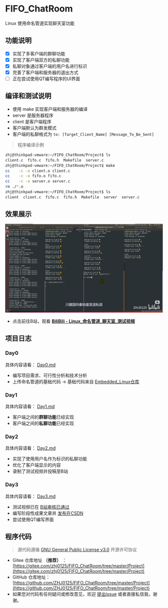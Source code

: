 # FIFO_ChatRoom
Linux 使用命名管道实现聊天室功能

## 功能说明

- [x] 实现了多客户端的群聊功能
- [x] 实现了客户端双方的私聊功能
- [x] 私聊对象通过客户端的用户名进行标识
- [x] 完善了客户端和服务器的退出方式
- [ ] 正在尝试使用QT编写程序的UI界面

## 编译和测试说明

* 使用 make 实现客户端和服务器的编译
* server 是服务器程序
* client 是客户端程序
* 客户端默认为群发模式
* 客户端的私聊格式为 `to: [Target_Client_Name] [Message_To_Be_Sent]`

> 程序编译示例
```bash
zhj@thinkpad-vmware:~/FIFO_ChatRoom/Project$ ls
client.c  fifo.c  fifo.h  Makefile  server.c
zhj@thinkpad-vmware:~/FIFO_ChatRoom/Project$ make
cc    -c -o client.o client.c
cc    -c -o fifo.o fifo.c
cc    -c -o server.o server.c
rm ./*.o
zhj@thinkpad-vmware:~/FIFO_ChatRoom/Project$ ls
client  client.c  fifo.c  fifo.h  Makefile  server  server.c
```

## 效果展示

[![效果展示截图](/Data/Image/Video_Show.png)](https://www.bilibili.com/video/BV1Pi4y187co/)

* 点击前往B站，观看 **[BiliBili - Linux_命名管道_聊天室_测试视频](https://www.bilibili.com/video/BV1Pi4y187co/)**

## 项目日志

### Day0

具体内容请看： [Day0.md](/Data/Log/Day0.md)

* 编写项目需求、可行性分析和技术分析
* 上传命名管道的基础代码 -> 基础代码来自 [Embedded_Linux仓库](https://github.com/ZHJ0125/Embedded_Linux/tree/master/Homework/lesson11)

### Day1

具体内容请看： [Day1.md](/Data/Log/Day1.md)

* 客户端之间的**群聊功能**已经实现
* 客户端之间的**私聊功能**已经实现

### Day2

具体内容请看： [Day2.md](/Data/Log/Day2.md)

* 实现了使用用户名作为标识的私聊功能
* 优化了客户端显示的内容
* 录制了测试视频并投稿至B站

### Day3

具体内容请看： [Day3.md](/Data/Log/Day3.md)

* 测试视频已在 [B站审核已通过](https://www.bilibili.com/video/BV1Pi4y187co/)
* 编写阶段性成果文章并 [发布在CSDN](https://blog.csdn.net/ZHJ123CSDN/article/details/105449547)
* 尝试使用QT编写界面

## 程序代码

> 源代码遵循 [GNU General Public License v3.0](https://gitee.com/zhj0125/FIFO_ChatRoom/blob/master/LICENSE) 开源许可协议

* Gitee 仓库地址 **（推荐）** ： [https://gitee.com/zhj0125/FIFO_ChatRoom/tree/master/Project](https://gitee.com/zhj0125/FIFO_ChatRoom/tree/master/Project)
* GitHub 仓库地址： [https://github.com/ZHJ0125/FIFO_ChatRoom/tree/master/Project](https://github.com/ZHJ0125/FIFO_ChatRoom/tree/master/Project)
* 如果您对代码有任何疑问或修改意见，欢迎 [提出issue](https://gitee.com/zhj0125/Embedded_Linux/issues) 或者直接私信我，谢谢。
